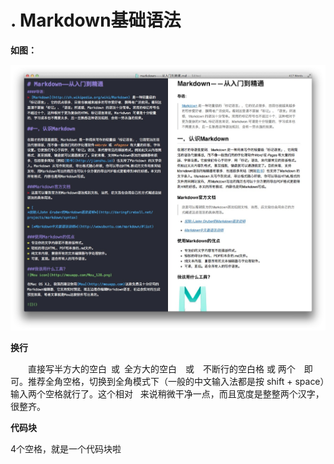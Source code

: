 # . Markdown基础语法
**如图：<br/>**

![image](MarkdownHelp.jpg)

**换行<br />**

　　直接写半方大的空白&ensp;或&#8194;全方大的空白&emsp;或&#8195;不断行的空白格&nbsp;或&#160;两个&emsp;即可。推荐全角空格，切换到全角模式下（一般的中文输入法都是按 shift + space）输入两个空格就行了。这个相对 &nbsp; 来说稍微干净一点，而且宽度是整整两个汉字，很整齐。

**代码块<br />**

4个空格，就是一个代码块啦
